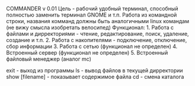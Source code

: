 COMMANDER v 0.01
Цель - рабочий удобный терминал, способный полностью заменить терминал GNOME и т.п.
Работа из командной строки, названия комманд должны быть аналогичными linux командам (не вижу смысла изобретать велосипед)
Функционал:
        1. Работа с файлами и дирректориями - чтение, редактирование, поиск, удаление, создание и т.п.
        2. Работа с накопителями - подключение, отключение, сбор информации
        3. Работа с сетью (функционал не определен)
        4. Встроенный сервер (функционал не определен)
        5. Встроенный файловый менеджер (аналог mc)

exit            -       выход из программы
ls              -       вывод файлов в текущей дирректории
show [filename] -       показывает содержимое файла
cd              -       смена каталога
        
